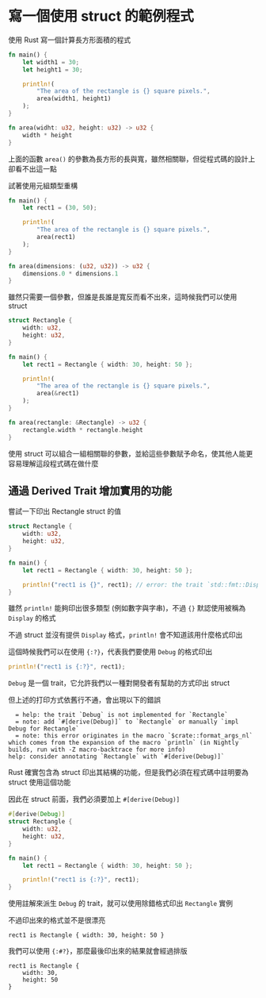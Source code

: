 # 寫一個使用 struct 的範例程式

使用 Rust 寫一個計算長方形面積的程式

```rust
fn main() {
    let width1 = 30;
    let height1 = 30;

    println!(
        "The area of the rectangle is {} square pixels.",
        area(width1, height1)
    );
}

fn area(widht: u32, height: u32) -> u32 {
    width * height
}
```

上面的函數 `area()` 的參數為長方形的長與寬，雖然相關聯，但從程式碼的設計上卻看不出這一點

試著使用元組類型重構

```rust
fn main() {
    let rect1 = (30, 50);

    println!(
        "The area of the rectangle is {} square pixels.",
        area(rect1)
    );
}

fn area(dimensions: (u32, u32)) -> u32 {
    dimensions.0 * dimensions.1
}
```

雖然只需要一個參數，但誰是長誰是寬反而看不出來，這時候我們可以使用 struct

```rust
struct Rectangle {
    width: u32,
    height: u32,
}

fn main() {
    let rect1 = Rectangle { width: 30, height: 50 };

    println!(
        "The area of the rectangle is {} square pixels.",
        area(&rect1)
    );
}

fn area(rectangle: &Rectangle) -> u32 {
    rectangle.width * rectangle.height
}
```

使用 struct 可以組合一組相關聯的參數，並給這些參數賦予命名，使其他人能更容易理解這段程式碼在做什麼

## 通過 Derived Trait 增加實用的功能

嘗試一下印出 Rectangle struct 的值

```rust
struct Rectangle {
    width: u32,
    height: u32,
}

fn main() {
    let rect1 = Rectangle { width: 30, height: 50 };

    println!("rect1 is {}", rect1); // error: the trait `std::fmt::Display` is not implemented for `Rectangle`
}
```

雖然 `println!` 能夠印出很多類型 (例如數字與字串)，不過 `{}` 默認使用被稱為 `Display` 的格式

不過 struct 並沒有提供 `Display` 格式，`println!` 會不知道該用什麼格式印出

這個時候我們可以在使用 `{:?}`，代表我們要使用 `Debug` 的格式印出

```rust
println!("rect1 is {:?}", rect1);
```

`Debug` 是一個 trait，它允許我們以一種對開發者有幫助的方式印出 struct

但上述的打印方式依舊行不通，會出現以下的錯誤

```text
  = help: the trait `Debug` is not implemented for `Rectangle`
  = note: add `#[derive(Debug)]` to `Rectangle` or manually `impl Debug for Rectangle`
  = note: this error originates in the macro `$crate::format_args_nl` which comes from the expansion of the macro `println` (in Nightly builds, run with -Z macro-backtrace for more info)
help: consider annotating `Rectangle` with `#[derive(Debug)]`
```

Rust 確實包含為 struct 印出其結構的功能，但是我們必須在程式碼中註明要為 struct 使用這個功能

因此在 struct 前面，我們必須要加上 `#[derive(Debug)]`

```rust
#[derive(Debug)]
struct Rectangle {
    width: u32,
    height: u32,
}

fn main() {
    let rect1 = Rectangle { width: 30, height: 50 };

    println!("rect1 is {:?}", rect1);
}
```

使用註解來派生 `Debug` 的 trait，就可以使用除錯格式印出 `Rectangle` 實例

不過印出來的格式並不是很漂亮

```text
rect1 is Rectangle { width: 30, height: 50 }
```

我們可以使用 `{:#?}`，那麼最後印出來的結果就會經過排版

```text
rect1 is Rectangle {
    width: 30,
    height: 50
}
```
